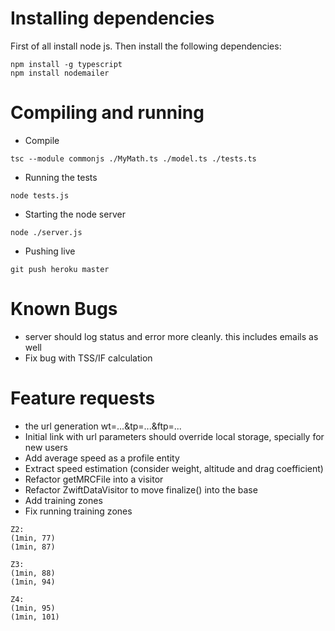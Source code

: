 # Installing dependencies

First of all install node js. Then install the following dependencies:


```
npm install -g typescript
npm install nodemailer
```

# Compiling and running

* Compile

```
tsc --module commonjs ./MyMath.ts ./model.ts ./tests.ts
```

* Running the tests

```
node tests.js
```

* Starting the node server

```
node ./server.js
```

* Pushing live

```
git push heroku master
```

# Known Bugs
* server should log status and error more cleanly. this includes emails as well
* Fix bug with TSS/IF calculation

# Feature requests
* the url generation wt=...&tp=...&ftp=...
* Initial link with url parameters should override local storage, specially for new users
* Add average speed as a profile entity
* Extract speed estimation (consider weight, altitude and drag coefficient)
* Refactor getMRCFile into a visitor
* Refactor ZwiftDataVisitor to move finalize() into the base
* Add training zones
* Fix running training zones

```
Z2:
(1min, 77)
(1min, 87)

Z3:
(1min, 88)
(1min, 94)

Z4:
(1min, 95)
(1min, 101)
```